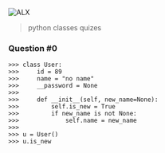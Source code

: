 ![ALX](https://assets.imaginablefutures.com/media/images/ALX_Logo.max-200x150.png)
> python classes quizes

### Question #0
```
>>> class User:
>>>     id = 89
>>>     name = "no name"
>>>     __password = None
>>>     
>>>     def __init__(self, new_name=None):
>>>         self.is_new = True
>>>         if new_name is not None:
>>>             self.name = new_name
>>> 
>>> u = User()
>>> u.is_new
```